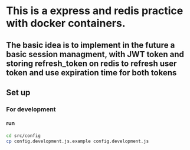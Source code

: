 # This is a express and redis practice with docker containers.

## The basic idea is to implement in the future a basic session managment, with JWT token and storing refresh_token on redis to refresh user token and use expiration time for both tokens

## Set up
### For development
#### run
```bash
cd src/config
cp config.development.js.example config.development.js
```